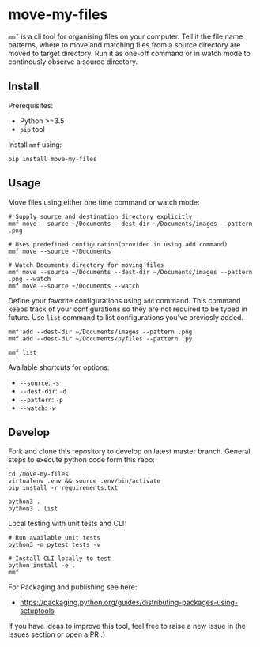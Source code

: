 # move-my-files

`mmf` is a cli tool for organising files on your computer. Tell it the file name patterns, where to move and matching files from a source directory are moved to target directory. Run it as one-off command or in watch mode to continously observe a source directory.

## Install

Prerequisites:

- Python >=3.5
- `pip` tool

Install `mmf` using:

```
pip install move-my-files
```

## Usage

Move files using either one time command or watch mode:

```
# Supply source and destination directory explicitly
mmf move --source ~/Documents --dest-dir ~/Documents/images --pattern .png

# Uses predefined configuration(provided in using add command)
mmf move --source ~/Documents

# Watch Documents directory for moving files
mmf move --source ~/Documents --dest-dir ~/Documents/images --pattern .png --watch
mmf move --source ~/Documents --watch
```

Define your favorite configurations using `add` command. This command keeps track of your configurations so they are not required to be typed in future. Use `list` command to list configurations you've previosly added.

```
mmf add --dest-dir ~/Documents/images --pattern .png
mmf add --dest-dir ~/Documents/pyfiles --pattern .py

mmf list
```

Available shortcuts for options:

- `--source`: `-s`
- `--dest-dir`: `-d`
- `--pattern`: `-p`
- `--watch`: `-w`

## Develop

Fork and clone this repository to develop on latest master branch. General steps to execute python code form this repo:

```
cd /move-my-files
virtualenv .env && source .env/bin/activate
pip install -r requirements.txt

python3 .
python3 . list
```

Local testing with unit tests and CLI:

```
# Run available unit tests
python3 -m pytest tests -v

# Install CLI locally to test
python install -e .
mmf
```

For Packaging and publishing see here:

- https://packaging.python.org/guides/distributing-packages-using-setuptools

If you have ideas to improve this tool, feel free to raise a new issue in the Issues section or open a PR :)
